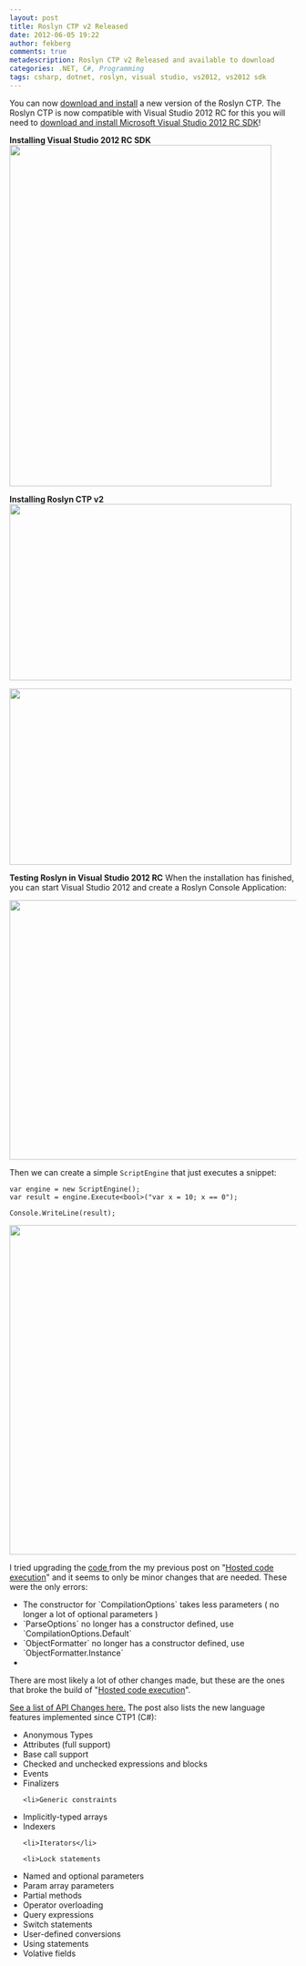 ```yaml
---
layout: post
title: Roslyn CTP v2 Released
date: 2012-06-05 19:22
author: fekberg
comments: true
metadescription: Roslyn CTP v2 Released and available to download
categories: .NET, C#, Programming
tags: csharp, dotnet, roslyn, visual studio, vs2012, vs2012 sdk
---
```

You can now <a href="http://www.microsoft.com/en-us/download/details.aspx?id=27746">download and install</a> a new version of the Roslyn CTP. The Roslyn CTP is now compatible with Visual Studio 2012 RC for this you will need to <a href="http://www.microsoft.com/en-us/download/details.aspx?id=29930">download and install Microsoft Visual Studio 2012 RC SDK</a>!<!--excerpt-->

<strong>Installing Visual Studio 2012 RC SDK</strong>
<a href="http://cdn.filipekberg.se/fekberg-blog/wp-content/uploads/2012/06/1.png"><img src="http://cdn.filipekberg.se/fekberg-blog/wp-content/uploads/2012/06/1.png" alt="" title="Installing Visual Studio 2012 RC SDK" width="460" height="600" class="aligncenter size-full wp-image-862" /></a>

<strong>Installing Roslyn CTP v2</strong>
<a href="http://cdn.filipekberg.se/fekberg-blog/wp-content/uploads/2012/06/2.png"><img src="http://cdn.filipekberg.se/fekberg-blog/wp-content/uploads/2012/06/2.png" alt="" title="Installing Roslyn CTP v2" width="495" height="310" class="aligncenter size-full wp-image-863" /></a>

<a href="http://cdn.filipekberg.se/fekberg-blog/wp-content/uploads/2012/06/21.png"><img src="http://cdn.filipekberg.se/fekberg-blog/wp-content/uploads/2012/06/21.png" alt="" title="Installation of Roslyn CTP v2 complete" width="495" height="310" class="aligncenter size-full wp-image-864" /></a>

<strong>Testing Roslyn in Visual Studio 2012 RC</strong>
When the installation has finished, you can start Visual Studio 2012 and create a Roslyn Console Application:

<a href="http://cdn.filipekberg.se/fekberg-blog/wp-content/uploads/2012/06/3.png"><img src="http://cdn.filipekberg.se/fekberg-blog/wp-content/uploads/2012/06/3.png" alt="" title="Creating a Roslyn Console Application" width="800" height="456" class="aligncenter size-full wp-image-865" /></a>

Then we can create a simple `ScriptEngine` that just executes a snippet:

	var engine = new ScriptEngine();
	var result = engine.Execute<bool>("var x = 10; x == 0");

	Console.WriteLine(result);

<a href="http://cdn.filipekberg.se/fekberg-blog/wp-content/uploads/2012/06/4.png"><img src="http://cdn.filipekberg.se/fekberg-blog/wp-content/uploads/2012/06/4.png" alt="" title="Executing a code snippet with Roslyn" width="864" height="579" class="aligncenter size-full wp-image-867" /></a>

I tried upgrading the <a href="https://github.com/fekberg/Roslyn-Hosted-Execution">code </a>from the my previous post on "<a href="http://blog.filipekberg.se/2011/12/08/hosted-execution-of-smaller-code-snippets-with-roslyn/">Hosted code execution</a>" and it seems to only be minor changes that are needed. These were the only errors:

<ul>
	<li>The constructor for `CompilationOptions` takes less parameters ( no longer a lot of optional parameters )</li>
	<li>`ParseOptions` no longer has a constructor defined, use `CompilationOptions.Default`</li>
	<li>`ObjectFormatter` no longer has a constructor defined, use `ObjectFormatter.Instance`<li></ul>

There are most likely a lot of other changes made, but these are the ones that broke the build of "<a href="http://blog.filipekberg.se/2011/12/08/hosted-execution-of-smaller-code-snippets-with-roslyn/">Hosted code execution</a>".

<a href="http://social.msdn.microsoft.com/Forums/en-US/roslyn/thread/2341e1f5-ce2e-48ff-93d6-bdd1bdbabd81">See a list of API Changes here.</a> The post also lists the new language features implemented since CTP1 (C#):

<ul>
	<li>Anonymous Types
</li>
	<li>Attributes (full support)
</li>
	<li>Base call support
</li>
	<li>Checked and unchecked expressions and blocks
</li>
	<li>Events
</li>
	<li>Finalizers</li>

	<li>Generic constraints
</li>
	<li>Implicitly-typed arrays
</li>
	<li>Indexers</li>

	<li>Iterators</li>

	<li>Lock statements
</li>
	<li>Named and optional parameters
</li>
	<li>Param array parameters
</li>
	<li>Partial methods
</li>
	<li>Operator overloading
</li>
	<li>Query expressions
</li>
	<li>Switch statements
</li>
	<li>User-defined conversions
</li>
	<li>Using statements
</li>
	<li>Volative fields</li>
</ul>
